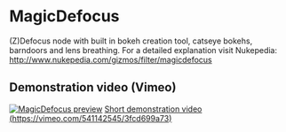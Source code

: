 # MagicDefocus
(Z)Defocus node with built in bokeh creation tool, catseye bokehs, barndoors and lens breathing. For a detailed explanation visit Nukepedia: http://www.nukepedia.com/gizmos/filter/magicdefocus

## Demonstration video (Vimeo)
[![MagicDefocus preview](https://vinkvfx.com/afb/MagicDefocus_vimeo_thumbnail.jpg)](https://vimeo.com/541142545/3fcd699a73)
[Short demonstration video (https://vimeo.com/541142545/3fcd699a73)](https://vimeo.com/541142545/3fcd699a73)
